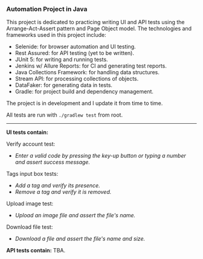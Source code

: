 ### Automation Project in Java

This project is dedicated to practicing writing UI and API tests using the Arrange-Act-Assert pattern and Page Object model.
The technologies and frameworks used in this project include:

- Selenide: for browser automation and UI testing.
- Rest Assured: for API testing (yet to be written).
- JUnit 5: for writing and running tests.
- Jenkins w/ Allure Reports: for CI and generating test reports.
- Java Collections Framework: for handling data structures.
- Stream API: for processing collections of objects.
- DataFaker: for generating data in tests.
- Gradle: for project build and dependency management.

The project is in development and I update it from time to time.

All tests are run with ```./gradlew test``` from root.

<hr>

**UI tests contain:**

Verify account test:
- <i>Enter a valid code by pressing the key-up button or typing a number and assert success message.</i>

Tags input box tests:
- <i>Add a tag and verify its presence.</i>
- <i>Remove a tag and verify it is removed.</i>

Upload image test:
- <i>Upload an image file and assert the file's name.</i>

Download file test:
- <i>Download a file and assert the file's name and size.</i>


**API tests contain:**
TBA.
